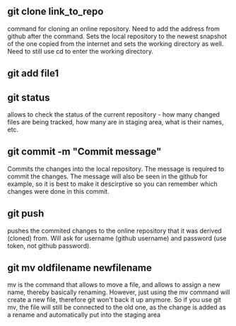 ## git clone link_to_repo
command for cloning an online repository. Need to add the address from github after the command. Sets the local repository to the newest snapshot of the one copied from the internet and sets the working directory as well. Need to still use cd to enter the working directory.
## git add file1

## git status
allows to check the status of the current repository - how many changed files are being tracked, how many are in staging area, what is their names, etc.
## git commit -m "Commit message"
Commits the changes into the local repository. The message is required to commit the changes. The message will also be seen in the github for example, so it is best to make it descirptive so you can remember which changes were done in this commit.
## git push
pushes the commited changes to the online repository that it was derived (cloned) from. Will ask for username (github username) and password (use token, not github password).
## git mv oldfilename newfilename
mv is the command that allows to move a file, and allows to assign a new name, thereby basically renaming. However, just using the mv command will create a new file, therefore git won't back it up anymore. So if you use git mv, the file will still be connected to the old one, as the change is added as a rename and automatically put into the staging area
